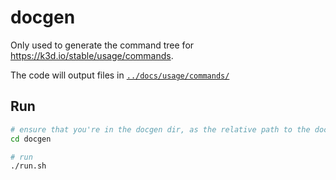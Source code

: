# docgen

Only used to generate the command tree for <https://k3d.io/stable/usage/commands>.

The code will output files in [`../docs/usage/commands/`](../docs/usage/commands/)

## Run

```bash
# ensure that you're in the docgen dir, as the relative path to the docs/ dir is hardcoded
cd docgen

# run
./run.sh
```
